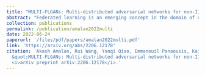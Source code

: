 ```yaml
---
title: "MULTI-FLGANs: Multi-distributed adversarial networks for non-IID distribution"
abstract: "Federated learning is an emerging concept in the domain of distributed machine learning. This concept has enabled GANs to benefit from the rich distributed training data while preserving privacy. However, in a non-iid setting, current federated GAN architectures are unstable, struggling to learn the distinct features and vulnerable to mode collapse. In this paper, we propose a novel architecture MULTI-FLGAN to solve the problem of low-quality images, mode collapse and instability for non-iid datasets. Our results show that MULTI-FLGAN is four times as stable and performant (i.e. high inception score) on average over 20 clients compared to baseline FLGAN."
collection: publications
permalink: /publication/amalan2022multi
date: 2022-06-24
paperurl: '/files/pdf/papers/amalan2022multi.pdf'
link: 'https://arxiv.org/abs/2206.12178'
citation: 'Akash Amalan, Rui Wang, Yanqi Qiao, Emmanouil Panaousis, Kaitai Liang (2022). 
  &quot;MULTI-FLGANs: Multi-distributed adversarial networks for non-IID distribution.&quot;
  <i>arXiv preprint arXiv:2206.12178</i>.'
---
```

